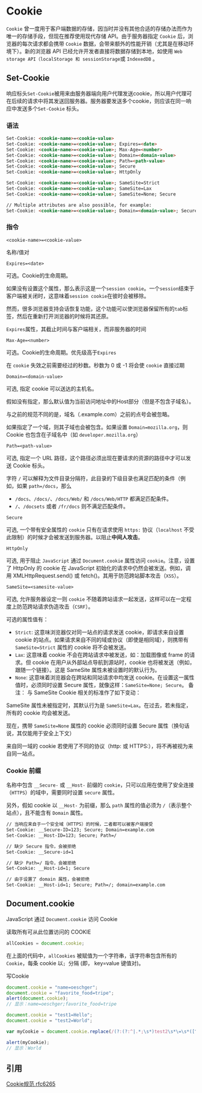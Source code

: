 # Cookie

`Cookie` 曾一度用于客户端数据的存储，因当时并没有其他合适的存储办法而作为唯一的存储手段，但现在推荐使用现代存储 API。由于服务器指定 `Cookie` 后，浏览器的每次请求都会携带 `Cookie` 数据，会带来额外的性能开销（尤其是在移动环境下）。新的浏览器 API 已经允许开发者直接将数据存储到本地，如使用 `Web storage API（localStorage 和 sessionStorage`或 `IndexedDB` 。

## Set-Cookie

响应标头`Set-Cookie`被用来由服务器端向用户代理发送cookie，所以用户代理可在后续的请求中将其发送回服务器。服务器要发送多个cookie，则应该在同一响应中发送多个`Set-Cookie` 标头。

### 语法

```HTML
Set-Cookie: <cookie-name>=<cookie-value>
Set-Cookie: <cookie-name>=<cookie-value>; Expires=<date>
Set-Cookie: <cookie-name>=<cookie-value>; Max-Age=<number>
Set-Cookie: <cookie-name>=<cookie-value>; Domain=<domain-value>
Set-Cookie: <cookie-name>=<cookie-value>; Path=<path-value>
Set-Cookie: <cookie-name>=<cookie-value>; Secure
Set-Cookie: <cookie-name>=<cookie-value>; HttpOnly

Set-Cookie: <cookie-name>=<cookie-value>; SameSite=Strict
Set-Cookie: <cookie-name>=<cookie-value>; SameSite=Lax
Set-Cookie: <cookie-name>=<cookie-value>; SameSite=None; Secure

// Multiple attributes are also possible, for example:
Set-Cookie: <cookie-name>=<cookie-value>; Domain=<domain-value>; Secure; HttpOnly
```

### 指令

`<cookie-name>=<cookie-value>`

名称/值对

`Expires=<date>`

可选。Cookie的生命周期。

如果没有设置这个属性，那么表示这是一个`session cookie`。一个`session`结束于客户端被关闭时，这意味着`session cookie`在彼时会被移除。

然而，很多浏览器支持会话恢复功能，这个功能可以使浏览器保留所有的`tab`标签，然后在重新打开浏览器的时候将其还原。

`Expires`属性，其截止时间与客户端相关，而非服务器的时间

`Max-Age=<number>`

可选。Cookie的生命周期。优先级高于`Expires`

在 `cookie` 失效之前需要经过的秒数。秒数为 0 或 -1 将会使 `cookie` 直接过期

`Domain=<domain-value>` 

可选, 指定 cookie 可以送达的主机名。

假如没有指定，那么默认值为当前访问地址中的Host部分（但是不包含子域名）。

与之前的规范不同的是，域名（.example.com）之前的点号会被忽略。

如果指定了一个域，则其子域也会被包含。如果设置 `Domain=mozilla.org`，则 Cookie 也包含在子域名中（如 `developer.mozilla.org`）

`Path=<path-value> `

可选, 指定一个 URL 路径，这个路径必须出现在要请求的资源的路径中才可以发送 Cookie 标头。

字符 `/` 可以解释为文件目录分隔符，此目录的下级目录也满足匹配的条件（例如，如果 `path=/docs`，那么

- `/docs`、`/docs/`、`/docs/Web/` 和 `/docs/Web/HTTP` 都满足匹配条件。
- `/`、`/docsets` 或者 `/fr/docs` 则不满足匹配条件。

`Secure `

可选, 一个带有安全属性的 `cookie` 只有在请求使用 `https:` 协议（`localhost` 不受此限制）的时候才会被发送到服务器。以阻止**中间人攻击**。

`HttpOnly`

可选, 用于阻止 `JavaScript` 通过 `Document.cookie` 属性访问 `cookie`。注意，设置了 HttpOnly 的 cookie 在 JavaScript 初始化的请求中仍然会被发送。例如，调用 XMLHttpRequest.send() 或 fetch()。其用于防范跨站脚本攻击（`XSS`）。

`SameSite=<samesite-value>`

可选, 允许服务器设定一则 `cookie` 不随着跨站请求一起发送，这样可以在一定程度上防范跨站请求伪造攻击（`CSRF`）。

可选的属性值有：

- `Strict`: 这意味浏览器仅对同一站点的请求发送 cookie，即请求来自设置 cookie 的站点。如果请求来自不同的域或协议（即使是相同域），则携带有 `SameSite=Strict` 属性的 cookie 将不会被发送。
- `Lax`: 这意味着 cookie 不会在跨站请求中被发送，如：加载图像或 frame 的请求。但 cookie 在用户从外部站点导航到源站时，cookie 也将被发送（例如，跟随一个链接）。这是 SameSite 属性未被设置时的默认行为。
- `None`: 这意味着浏览器会在跨站和同站请求中均发送 cookie。在设置这一属性值时，必须同时设置 Secure 属性，就像这样：`SameSite=None; Secure`。
备注： 与 SameSite Cookie 相关的标准作了如下变动：

SameSite 属性未被指定时，其默认行为是 `SameSite=Lax`。在过去，若未指定，所有的 cookie 均会被发送。

现在，携带 `SameSite=None` 属性的 cookie 必须同时设置 Secure 属性（换句话说，其仅能用于安全上下文）

来自同一域的 cookie 若使用了不同的协议（http: 或 HTTPS:），将不再被视为来自同一站点。

### Cookie 前缀
名称中包含 `__Secure-` 或 `__Host-` 前缀的 `cookie`，只可以应用在使用了安全连接（`HTTPS`）的域中，需要同时设置 `secure` 属性。

另外，假如 cookie 以 `__Host-` 为前缀，那么 `path` 属性的值必须为 `/`（表示整个站点），且不能含有 `Domain` 属性。

```HTML
// 当响应来自于一个安全域（HTTPS）的时候，二者都可以被客户端接受
Set-Cookie: __Secure-ID=123; Secure; Domain=example.com
Set-Cookie: __Host-ID=123; Secure; Path=/

// 缺少 Secure 指令，会被拒绝
Set-Cookie: __Secure-id=1

// 缺少 Path=/ 指令，会被拒绝
Set-Cookie: __Host-id=1; Secure

// 由于设置了 domain 属性，会被拒绝
Set-Cookie: __Host-id=1; Secure; Path=/; domain=example.com
```

## Document.cookie

JavaScript 通过 `Document.cookie` 访问 Cookie

读取所有可从此位置访问的 COOKIE
```JAVASCRIPT
allCookies = document.cookie;
```
在上面的代码中，`allCookies` 被赋值为一个字符串，该字符串包含所有的 `Cookie`，每条 cookie 以`; `分隔 (即， key=value 键值对)。

写Cookie
```JAVASCRIPT
document.cookie = "name=oeschger";
document.cookie = "favorite_food=tripe";
alert(document.cookie);
// 显示：name=oeschger;favorite_food=tripe

document.cookie = "test1=Hello";
document.cookie = "test2=World";

var myCookie = document.cookie.replace(/(?:(?:^|.*;\s*)test2\s*\=\s*([^;]*).*$)|^.*$/, "$1");

alert(myCookie);
// 显示：World
```

## 引用

[Cookie规范 rfc6265](https://datatracker.ietf.org/doc/html/rfc6265 "Cookie规范 rfc6265")